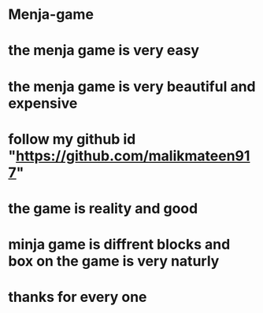 # Menja-game
# the menja game is very easy
# the menja game is very beautiful and expensive
# follow my github id "https://github.com/malikmateen917"
# the game is reality and good
# minja game is diffrent blocks and box on the game is very naturly
# thanks for every one

